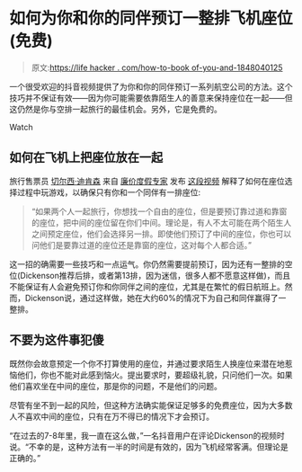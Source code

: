 # 如何为你和你的同伴预订一整排飞机座位(免费)

> 原文:[https://life hacker . com/how-to-book of-you-and-1848040125](https://lifehacker.com/how-to-book-an-entire-row-of-airplane-seats-for-you-and-1848040125)

一个很受欢迎的抖音视频提供了为你和你的同伴预订一系列航空公司的方法。这个技巧并不保证有效——因为你可能需要依靠陌生人的善意来保持座位在一起——但这仍然是你与空排一起旅行的最佳机会。另外，它是免费的。

Watch

## 如何在飞机上把座位放在一起

旅行售票员 [切尔西·迪肯森](https://instagram.com/cheapholidayexp) 来自 [廉价度假专家](https://cheapholidayexpert.com/) 发布 [这段视频](https://www.tiktok.com/@cheapholidayexpert/video/7017822714652003590?sender_device=pc&sender_web_id=6891643022124516869&is_from_webapp=v1&is_copy_url=0) 解释了如何在座位选择过程中玩游戏，以确保只有你和一个同伴有一排座位:

> “如果两个人一起旅行，你想找一个自由的座位，但是要预订靠过道和靠窗的座位，把中间的座位留在你们中间。理论是，有人不太可能在两个陌生人之间预定座位，他们会选择另一排。即使他们预订了中间的座位，你也可以问他们是要靠过道的座位还是靠窗的座位，这对每个人都合适。”

这一招的确需要一些技巧和一点运气。你仍然需要提前预订，因为还有一整排的空位(Dickenson推荐后排，或者第13排，因为迷信，很多人都不愿意这样做)，而且不能保证有人会避免预订你和你同伴之间的座位，尤其是在繁忙的假日航班上。然而，Dickenson说，通过这样做，她在大约60%的情况下为自己和同伴赢得了一整排。

## 不要为这件事犯傻

既然你会故意预定一个你不打算使用的座位，并通过要求陌生人换座位来潜在地惹恼他们，你也不能对此感到恼火。提出要求时，要超级礼貌，只问他们一次。如果他们喜欢坐在中间的座位，那是你的问题，不是他们的问题。

尽管有坐不到一起的风险，但这种方法确实能保证足够多的免费座位，因为大多数人不喜欢中间的座位，只有在万不得已的情况下才会预订。

“在过去的7-8年里，我一直在这么做，”一名抖音用户在评论Dickenson的视频时说。“不幸的是，这种方法有一半的时间是有效的，因为飞机经常客满。但理论是正确的。”